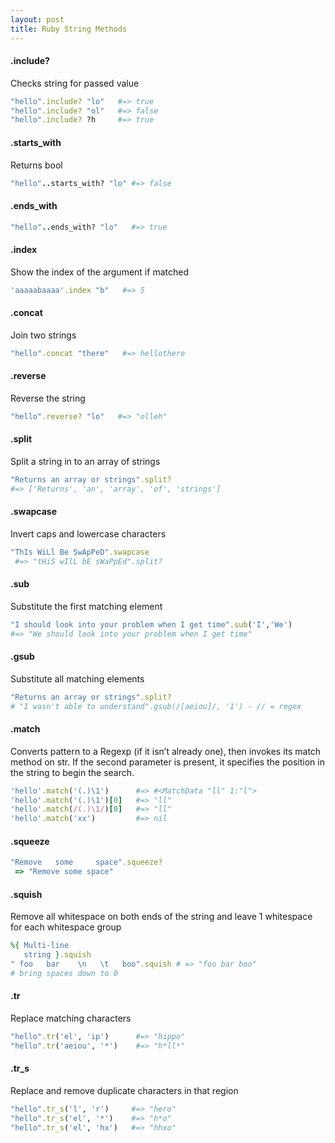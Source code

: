 ```yaml
---
layout: post
title: Ruby String Methods
---
```


#### .include?
Checks string for passed value
```ruby
"hello".include? "lo"   #=> true
"hello".include? "ol"   #=> false
"hello".include? ?h     #=> true
```

#### .starts_with
Returns bool
```ruby
"hello"..starts_with? "lo" #=> false

```
#### .ends_with
```ruby
"hello"..ends_with? "lo"   #=> true

```
#### .index
Show the index of the argument if matched
```ruby
'aaaaabaaaa'.index "b"   #=> 5

```
#### .concat
Join two strings
```ruby
"hello".concat "there"   #=> hellothere

```
#### .reverse
Reverse the string
```ruby
"hello".reverse? "lo"   #=> "olleh"

```
#### .split
Split a string in to an array of strings
```ruby
"Returns an array or strings".split?
#=> ['Returns', 'an', 'array', 'of', 'strings']
```

#### .swapcase
Invert caps and lowercase characters
```ruby
"ThIs WiLl Be SwApPeD".swapcase
 #=> "tHiS wIlL bE sWaPpEd".split?
```
#### .sub
Substitute the first matching element
```ruby
"I should look into your problem when I get time".sub('I','We')
#=> "We should look into your problem when I get time"
```
#### .gsub
Substitute all matching elements
```ruby
"Returns an array or strings".split?
# "I wasn't able to understand".gsub(/[aeiou]/, '1') - // = regex
```

#### .match
Converts pattern to a Regexp (if it isn’t already one), then invokes its match method on str. If the second parameter is present, it specifies the position in the string to begin the search.
```ruby 
'hello'.match('(.)\1')      #=> #<MatchData "ll" 1:"l">
'hello'.match('(.)\1')[0]   #=> "ll"
'hello'.match(/(.)\1/)[0]   #=> "ll"
'hello'.match('xx')         #=> nil
```

#### .squeeze                
```ruby
"Remove   some     space".squeeze?
 => "Remove some space"
```

#### .squish
Remove all whitespace on both ends of the string and
leave 1 whitespace for each whitespace group
```ruby
%{ Multi-line
   string }.squish                  
" foo   bar    \n   \t   boo".squish # => "foo bar boo"
# bring spaces down to 0
```

#### .tr
Replace matching characters
```ruby
"hello".tr('el', 'ip')      #=> "hippo"
"hello".tr('aeiou', '*')    #=> "h*ll*"
```

#### .tr_s
Replace and remove duplicate characters in that region     
```ruby
"hello".tr_s('l', 'r')     #=> "hero"
"hello".tr_s('el', '*')    #=> "h*o"
"hello".tr_s('el', 'hx')   #=> "hhxo"
```
